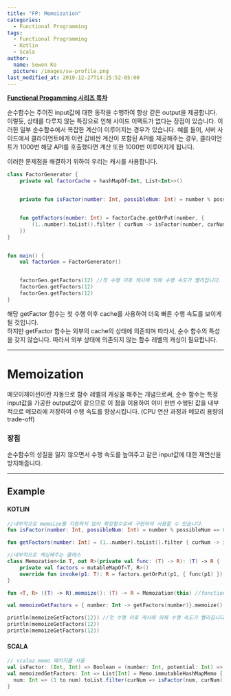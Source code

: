```yaml
---
title: "FP: Memoization"
categories:
  - Functional Programming
tags:
  - Functional Programming
  - Kotlin
  - Scala
author:
  name: Sewon Ko
  picture: /images/sw-profile.png
last_modified_at: 2019-12-27T14:25:52-05:00
---
```


**[Functional Progamming 시리즈 목차](https://dream365.github.io/functional%20programming/fp-content/)**<br>   

순수함수는 주어진 input값에 대한 동작을 수행하여 항상 같은 output을 제공합니다. 이렇듯, 상태를 다루지 않는 특징으로 인해 사이드 이펙트가 없다는 장점이 있습니다. 이러한 일부 순수함수에서 복잡한 계산이 이루어지는 경우가 있습니다.<!--more-->
예를 들어, 서버 사이드에서 클라이언트에게 이런 값비싼 계산이 포함된 API를 제공해주는 경우, 클라이언트가 1000번 해당 API를 호출했다면 계산 또한 1000번 이루어지게 됩니다. 

이러한 문제점을 해결하기 위하여 우리는 캐시를 사용합니다.

```kotlin
class FactorGenerator {
    private val factorCache = hashMapOf<Int, List<Int>>()


    private fun isFactor(number: Int, possibleNum: Int) = number % possibleNum == 0


    fun getFactors(number: Int) = factorCache.getOrPut(number, {
        (1..number).toList().filter { curNum -> isFactor(number, curNum) }
    })
}


fun main() {
    val factorGen = FactorGenerator()


    factorGen.getFactors(12) //첫 수행 이후 캐시에 의해 수행 속도가 빨라집니다.
    factorGen.getFactors(12)
    factorGen.getFactors(12)
}
```

해당 getFactor 함수는 첫 수행 이후 cache를 사용하여 더욱 빠른 수행 속도를 보이게 될 것입니다.  
하지만 getFactor 함수는 외부의 cache의 상태에 의존되며 따라서, 순수 함수의 특성을 갖지 않습니다. 따라서 외부 상태에 의존되지 않는 함수 레벨의 캐싱이 필요합니다.

---
# Memoization
메모이제이션이란 자동으로 함수 레벨의 캐싱을 해주는 개념으로써, 순수 함수는 특정 input값을 가공한 output값이 같으므로 이 점을 이용하여 이미 한번 수행된 값을 내부적으로 메모리에 저장하여 수행 속도를 향상시킵니다. (CPU 연산 과정과 메모리 용량의 trade-off)

### 장점
순수함수의 성질을 잃지 않으면서 수행 속도를 높여주고 같은 input값에 대한 재연산을 방지해줍니다.

---
## Example
#### KOTLIN

```kotlin
//내부적으로 memoize를 지원하지 않아 확장함수로써 구현하여 사용할 수 있습니다.
fun isFactor(number: Int, possibleNum: Int) = number % possibleNum == 0

fun getFactors(number: Int) = (1..number).toList().filter { curNum -> isFactor(number, curNum) }

//내부적으로 캐싱해주는 클래스
class Memozation<in T, out R>(private val func: (T) -> R): (T) -> R { 
    private val factors = mutableMapOf<T, R>()
    override fun invoke(p1: T): R = factors.getOrPut(p1, { func(p1) })
}

fun <T, R> ((T) -> R).memoize(): (T) -> R = Memozation(this) //function에 대한 memoize 확장 함수 

val memoizeGetFactors = { number: Int -> getFactors(number)}.memoize()

println(memoizeGetFactors(12)) //첫 수행 이후 캐시에 의해 수행 속도가 빨라집니다.
println(memoizeGetFactors(12))
println(memoizeGetFactors(12))
```

#### SCALA
```scala
// scalaz.memo 패키지를 사용
val isFactor: (Int, Int) => Boolean = (number: Int, potential: Int) => number % potential == 0
val memoizedGetFactors: Int => List[Int] = Memo.immutableHashMapMemo {
  num: Int => (1 to num).toList.filter(curNum => isFactor(num, curNum)) 
}
```

